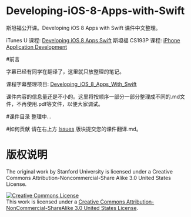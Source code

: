 # Developing-iOS-8-Apps-with-Swift
斯坦福公开课。Developing iOS 8 Apps with Swift 课件中文整理。

iTunes U 课程: [Developing iOS 8 Apps Swift](https://itunes.apple.com/us/course/developing-ios-8-apps-swift/id961180099)
斯坦福 CS193P 课程: [iPhone Application Development](http://web.stanford.edu/class/cs193p/cgi-bin/drupal/)

#前言

字幕已经有同学在翻译了，这里就只放整理的笔记。

课程字幕整理项目:
[Developing_iOS_8_Apps_With_Swift](https://github.com/x140yu/Developing_iOS_8_Apps_With_Swift)

课件内容的信息量还是不小的。这里将按顺序一部分一部分整理成不同的.md文件，不再使用.pdf等文件，以便大家调试。

#课件目录
整理中...



#如何贡献
请在右上方 [Issues](https://github.com/fotock/Developing-iOS-8-Apps-with-Swift/issues) 版块提交您的课件翻译.md。

# 版权说明

The original work by Stanford University is licensed under a Creative Commons Attribution-Noncommercial-Share Alike 3.0 United States License.

<a rel="license" href="http://creativecommons.org/licenses/by-nc-sa/3.0/us/"><img alt="Creative Commons License" style="border-width:0" src="https://i.creativecommons.org/l/by-nc-sa/3.0/us/88x31.png" /></a><br />This work is licensed under a <a rel="license" href="http://creativecommons.org/licenses/by-nc-sa/3.0/us/">Creative Commons Attribution-NonCommercial-ShareAlike 3.0 United States License</a>.
